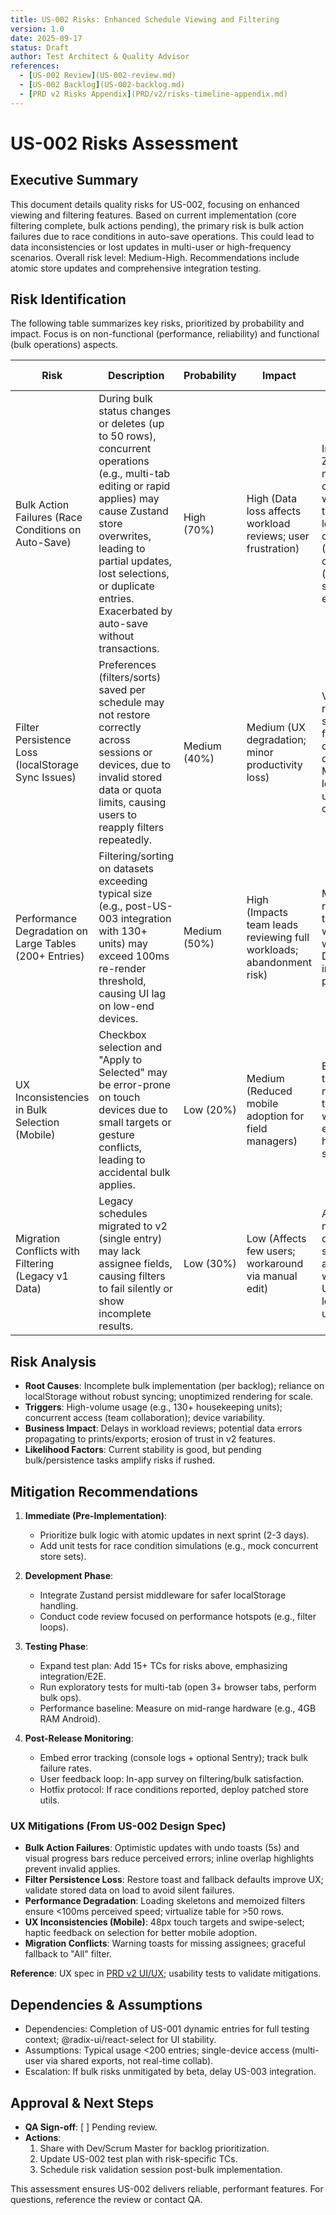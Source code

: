```yaml
---
title: US-002 Risks: Enhanced Schedule Viewing and Filtering
version: 1.0
date: 2025-09-17
status: Draft
author: Test Architect & Quality Advisor
references:
  - [US-002 Review](US-002-review.md)
  - [US-002 Backlog](US-002-backlog.md)
  - [PRD v2 Risks Appendix](PRD/v2/risks-timeline-appendix.md)
---
```


# US-002 Risks Assessment

## Executive Summary
This document details quality risks for US-002, focusing on enhanced viewing and filtering features. Based on current implementation (core filtering complete, bulk actions pending), the primary risk is bulk action failures due to race conditions in auto-save operations. This could lead to data inconsistencies or lost updates in multi-user or high-frequency scenarios. Overall risk level: Medium-High. Recommendations include atomic store updates and comprehensive integration testing.

## Risk Identification
The following table summarizes key risks, prioritized by probability and impact. Focus is on non-functional (performance, reliability) and functional (bulk operations) aspects.

| Risk | Description | Probability | Impact | Mitigation Strategy | Test Coverage |
|------|-------------|-------------|--------|---------------------|---------------|
| Bulk Action Failures (Race Conditions on Auto-Save) | During bulk status changes or deletes (up to 50 rows), concurrent operations (e.g., multi-tab editing or rapid applies) may cause Zustand store overwrites, leading to partial updates, lost selections, or duplicate entries. Exacerbated by auto-save without transactions. | High (70%) | High (Data loss affects workload reviews; user frustration) | Implement Zustand middleware for optimistic updates with rollback; use transactions or locks for bulk ops; debounce applies (300ms). Add conflict detection (e.g., version stamps on entries). | Integration Tests: 10 TCs covering multi-tab scenarios, undo flows, conflict resolution (Vitest + Playwright). E2E: Simulate 3 tabs with overlapping bulk edits. Target 100% coverage for bulk utils. |
| Filter Persistence Loss (localStorage Sync Issues) | Preferences (filters/sorts) saved per schedule may not restore correctly across sessions or devices, due to invalid stored data or quota limits, causing users to reapply filters repeatedly. | Medium (40%) | Medium (UX degradation; minor productivity loss) | Validate data on read/write (e.g., schema checks); fallback to defaults; migrate old formats. Monitor localStorage usage (<80% quota). | Unit Tests: 6 TCs for persistence hooks (useScheduleStore). Manual: Cross-session validation on 5 schedules. |
| Performance Degradation on Large Tables (200+ Entries) | Filtering/sorting on datasets exceeding typical size (e.g., post-US-003 integration with 130+ units) may exceed 100ms re-render threshold, causing UI lag on low-end devices. | Medium (50%) | High (Impacts team leads reviewing full workloads; abandonment risk) | Memoize filtered results; virtualize table (react-window); profile with React DevTools. Limit initial load to paginated views. | Performance Tests: Benchmark 200-entry filters (<100ms); load tests with 500 simulated entries. Tools: Lighthouse, Web Vitals monitoring. |
| UX Inconsistencies in Bulk Selection (Mobile) | Checkbox selection and "Apply to Selected" may be error-prone on touch devices due to small targets or gesture conflicts, leading to accidental bulk applies. | Low (20%) | Medium (Reduced mobile adoption for field managers) | Enlarge touch targets (48px min); add swipe-to-select; test with device emulators. Include haptic feedback if supported. | Usability Tests: 5 TCs on iOS/Android (Chrome DevTools); manual sessions with touch gestures. Metrics: Selection accuracy >95%. |
| Migration Conflicts with Filtering (Legacy v1 Data) | Legacy schedules migrated to v2 (single entry) may lack assignee fields, causing filters to fail silently or show incomplete results. | Low (30%) | Low (Affects few users; workaround via manual edit) | Auto-populate missing assignees during migration; skip filter if field absent with warning toast. Update migration logic in useScheduleStore. | Regression Tests: 8 TCs for v1 data import → filter application. Verify with sample legacy CSVs. |

## Risk Analysis
- **Root Causes**: Incomplete bulk implementation (per backlog); reliance on localStorage without robust syncing; unoptimized rendering for scale.
- **Triggers**: High-volume usage (e.g., 130+ housekeeping units); concurrent access (team collaboration); device variability.
- **Business Impact**: Delays in workload reviews; potential data errors propagating to prints/exports; erosion of trust in v2 features.
- **Likelihood Factors**: Current stability is good, but pending bulk/persistence tasks amplify risks if rushed.

## Mitigation Recommendations
1. **Immediate (Pre-Implementation)**:
   - Prioritize bulk logic with atomic updates in next sprint (2-3 days).
   - Add unit tests for race condition simulations (e.g., mock concurrent store sets).

2. **Development Phase**:
   - Integrate Zustand persist middleware for safer localStorage handling.
   - Conduct code review focused on performance hotspots (e.g., filter loops).

3. **Testing Phase**:
   - Expand test plan: Add 15+ TCs for risks above, emphasizing integration/E2E.
   - Run exploratory tests for multi-tab (open 3+ browser tabs, perform bulk ops).
   - Performance baseline: Measure on mid-range hardware (e.g., 4GB RAM Android).

4. **Post-Release Monitoring**:
   - Embed error tracking (console logs + optional Sentry); track bulk failure rates.
   - User feedback loop: In-app survey on filtering/bulk satisfaction.
   - Hotfix protocol: If race conditions reported, deploy patched store utils.

### UX Mitigations (From US-002 Design Spec)
- **Bulk Action Failures**: Optimistic updates with undo toasts (5s) and visual progress bars reduce perceived errors; inline overlap highlights prevent invalid applies.
- **Filter Persistence Loss**: Restore toast and fallback defaults improve UX; validate stored data on load to avoid silent failures.
- **Performance Degradation**: Loading skeletons and memoized filters ensure <100ms perceived speed; virtualize table for >50 rows.
- **UX Inconsistencies (Mobile)**: 48px touch targets and swipe-select; haptic feedback on selection for better mobile adoption.
- **Migration Conflicts**: Warning toasts for missing assignees; graceful fallback to "All" filter.

**Reference**: UX spec in [PRD v2 UI/UX](docs/PRD/v2/ui-ux-design.md#52-enhanced-schedule-viewing-and-filtering-uiux-us-002); usability tests to validate mitigations.

## Dependencies & Assumptions
- Dependencies: Completion of US-001 dynamic entries for full testing context; @radix-ui/react-select for UI stability.
- Assumptions: Typical usage <200 entries; single-device access (multi-user via shared exports, not real-time collab).
- Escalation: If bulk risks unmitigated by beta, delay US-003 integration.

## Approval & Next Steps
- **QA Sign-off**: [ ] Pending review.
- **Actions**:
  1. Share with Dev/Scrum Master for backlog prioritization.
  2. Update US-002 test plan with risk-specific TCs.
  3. Schedule risk validation session post-bulk implementation.

This assessment ensures US-002 delivers reliable, performant features. For questions, reference the review or contact QA.